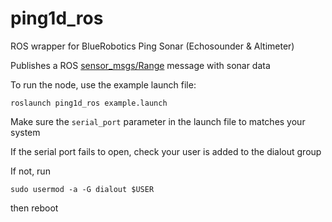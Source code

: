# ping1d_ros
ROS wrapper for BlueRobotics Ping Sonar (Echosounder &amp; Altimeter)

Publishes a ROS [sensor_msgs/Range](http://docs.ros.org/en/noetic/api/sensor_msgs/html/msg/Range.html) message with sonar data

To run the node, use the example launch file:

    roslaunch ping1d_ros example.launch

Make sure the `serial_port` parameter in the launch file to matches your system

If the serial port fails to open, check your user is added to the dialout group

If not, run

    sudo usermod -a -G dialout $USER
then reboot
